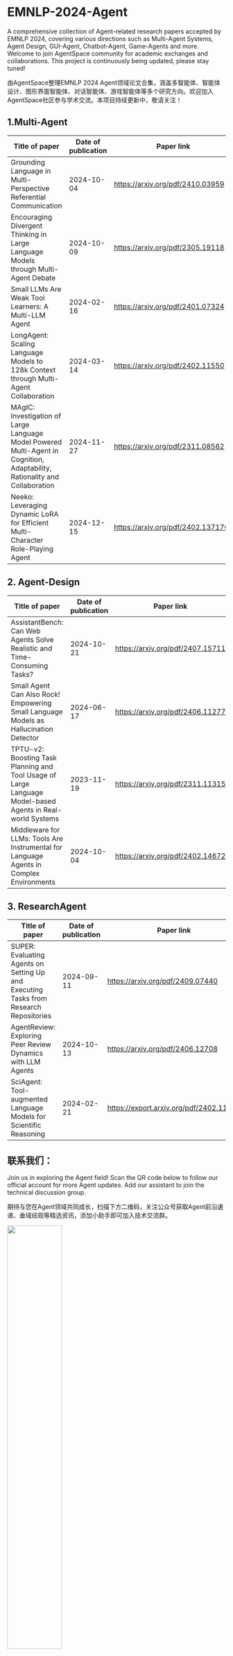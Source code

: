 # EMNLP-2024-Agent

A comprehensive collection of Agent-related research papers accepted by EMNLP 2024, covering various directions such as Multi-Agent Systems, Agent Design, GUI-Agent, Chatbot-Agent, Game-Agents and more. Welcome to join AgentSpace community for academic exchanges and collaborations. This project is continuously being updated, please stay tuned!

由AgentSpace整理EMNLP 2024 Agent领域论文合集，涵盖多智能体、智能体设计、图形界面智能体、对话智能体、游戏智能体等多个研究方向。欢迎加入AgentSpace社区参与学术交流。本项目持续更新中，敬请关注！



## 1.Multi-Agent

| Title of paper                                               | Date of publication | Paper link                         | Code link                                        |
| ------------------------------------------------------------ | ------------------- | ---------------------------------- | ------------------------------------------------ |
| Grounding Language in Multi-Perspective Referential Communication | 2024-10-04          | https://arxiv.org/pdf/2410.03959   | https://github.com/zinengtang/MulAgentRef        |
| Encouraging Divergent Thinking in Large Language Models through Multi-Agent Debate | 2024-10-09          | https://arxiv.org/pdf/2305.19118   | https://github.com/Skytliang/Multi-Agents-Debate |
| Small LLMs Are Weak Tool Learners: A Multi-LLM Agent         | 2024-02-16          | https://arxiv.org/pdf/2401.07324   | https://github.com/X-PLUG/Multi-LLM-Agent        |
| LongAgent: Scaling Language Models to 128k Context through Multi-Agent Collaboration | 2024-03-14          | https://arxiv.org/pdf/2402.11550   | https://github.com/zuucan/NeedleInAHaystack-PLUS |
| MAgIC: Investigation of Large Language Model Powered Multi-Agent in Cognition, Adaptability, Rationality and Collaboration | 2024-11-27          | https://arxiv.org/pdf/2311.08562   | https://github.com/cathyxl/MAgIC                 |
| Neeko: Leveraging Dynamic LoRA for Efficient Multi-Character Role-Playing Agent | 2024-12-15          | https://arxiv.org/pdf/2402.13717v3 | https://github.com/weiyifan1023/Neeko            |

## 2. Agent-Design

| Title of paper                                               | Date of publication | Paper link                       | Code link                                   |
| ------------------------------------------------------------ | ------------------- | -------------------------------- | ------------------------------------------- |
| AssistantBench: Can Web Agents Solve Realistic and Time-Consuming Tasks? | 2024-10-21          | https://arxiv.org/pdf/2407.15711 | https://assistantbench.github.io/           |
| Small Agent Can Also Rock! Empowering Small Language Models as Hallucination Detector | 2024-06-17          | https://arxiv.org/pdf/2406.11277 | https://github.com/RUCAIBox/HaluAgent       |
| TPTU-v2: Boosting Task Planning and Tool Usage of Large Language Model-based Agents in Real-world Systems | 2023-11-19          | https://arxiv.org/pdf/2311.11315 | Upcoming update                             |
| Middleware for LLMs: Tools Are Instrumental for Language Agents in Complex Environments | 2024-10-04          | https://arxiv.org/pdf/2402.14672 | https://github.com/OSU-NLP-Group/Middleware |

## 3. ResearchAgent

| Title of paper                                               | Date of publication | Paper link                              | Code link                                  |
| ------------------------------------------------------------ | ------------------- | --------------------------------------- | ------------------------------------------ |
| SUPER: Evaluating Agents on Setting Up and Executing Tasks from Research Repositories | 2024-09-11          | https://arxiv.org/pdf/2409.07440        | https://github.com/allenai/super-benchmark |
| AgentReview: Exploring Peer Review Dynamics with LLM Agents  | 2024-10-13          | https://arxiv.org/pdf/2406.12708        | https://github.com/Ahren09/AgentReview     |
| SciAgent: Tool-augmented Language Models for Scientific Reasoning | 2024-02-21          | https://export.arxiv.org/pdf/2402.11451 | Upcoming update                            |

## 联系我们：

Join us in exploring the Agent field! Scan the QR code below to follow our official account for more Agent updates. Add our assistant to join the technical discussion group.



期待与您在Agent领域共同成长，扫描下方二维码，关注公众号获取Agent前沿速递、垂域综观等精选资讯，添加小助手即可加入技术交流群。

<img src="https://mywechat-agent.oss-cn-beijing.aliyuncs.com/img/20250407190216515.png" width="50%">
